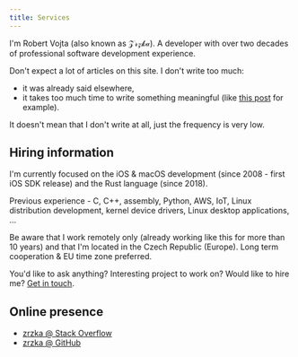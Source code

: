 ```yaml
---
title: Services
---
```


I'm Robert Vojta (also known as 𝒵𝓇𝓏𝓀𝒶). A developer with over two
decades of professional software development experience.

Don't expect a lot of articles on this site. I don't write too much:

* it was already said elsewhere,
* it takes too much time to write something meaningful (like
[this post](/aws-journey-api-gateway-lambda-vpc-performance/) for example).

It doesn't mean that I don't write at all, just the frequency is very low.

## Hiring information

I'm currently focused on the iOS & macOS development (since 2008 - first iOS SDK release) and
the Rust language (since 2018).

Previous experience - C, C++, assembly, Python, AWS, IoT, Linux distribution development, kernel device
drivers, Linux desktop applications, ... 

Be aware that I work remotely only (already working like this for more than 10 years)
and that I'm located in the Czech Republic (Europe). Long term cooperation & EU time zone preferred.

You'd like to ask anything? Interesting project to work on? Would like to hire
me? [Get in touch](mailto:rvojta@me.com).

## Online presence

* [zrzka @ Stack Overflow](https://stackoverflow.com/users/581190/zrzka)
* [zrzka @ GitHub](https://github.com/zrzka)
